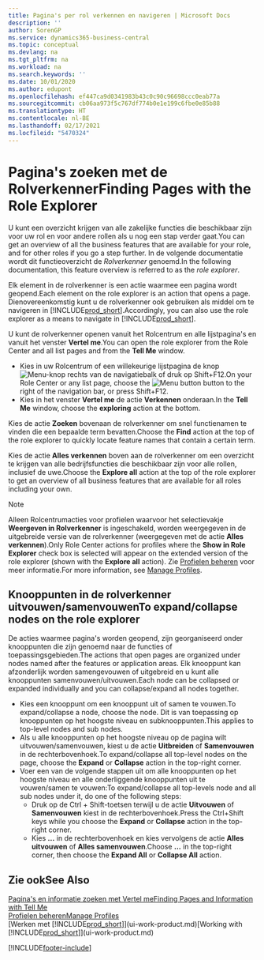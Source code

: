 ```yaml
---
title: Pagina's per rol verkennen en navigeren | Microsoft Docs
description: ''
author: SorenGP
ms.service: dynamics365-business-central
ms.topic: conceptual
ms.devlang: na
ms.tgt_pltfrm: na
ms.workload: na
ms.search.keywords: ''
ms.date: 10/01/2020
ms.author: edupont
ms.openlocfilehash: ef447ca9d0341983b43c0c90c96698ccc0eab77a
ms.sourcegitcommit: cb06aa973f5c767df774b0e1e199c6fbe0e85b88
ms.translationtype: HT
ms.contentlocale: nl-BE
ms.lasthandoff: 02/17/2021
ms.locfileid: "5470324"
---
```

# <a name="finding-pages-with-the-role-explorer"></a><span data-ttu-id="d777b-102">Pagina's zoeken met de Rolverkenner</span><span class="sxs-lookup"><span data-stu-id="d777b-102">Finding Pages with the Role Explorer</span></span>
<span data-ttu-id="d777b-103">U kunt een overzicht krijgen van alle zakelijke functies die beschikbaar zijn voor uw rol en voor andere rollen als u nog een stap verder gaat.</span><span class="sxs-lookup"><span data-stu-id="d777b-103">You can get an overview of all the business features that are available for your role, and for other roles if you go a step further.</span></span> <span data-ttu-id="d777b-104">In de volgende documentatie wordt dit functieoverzicht de *Rolverkenner* genoemd.</span><span class="sxs-lookup"><span data-stu-id="d777b-104">In the following documentation, this feature overview is referred to as the *role explorer*.</span></span>

<span data-ttu-id="d777b-105">Elk element in de rolverkenner is een actie waarmee een pagina wordt geopend.</span><span class="sxs-lookup"><span data-stu-id="d777b-105">Each element on the role explorer is an action that opens a page.</span></span> <span data-ttu-id="d777b-106">Dienovereenkomstig kunt u de rolverkenner ook gebruiken als middel om te navigeren in [!INCLUDE[prod_short](includes/prod_short.md)].</span><span class="sxs-lookup"><span data-stu-id="d777b-106">Accordingly, you can also use the role explorer as a means to navigate in [!INCLUDE[prod_short](includes/prod_short.md)].</span></span>

<span data-ttu-id="d777b-107">U kunt de rolverkenner openen vanuit het Rolcentrum en alle lijstpagina's en vanuit het venster **Vertel me**.</span><span class="sxs-lookup"><span data-stu-id="d777b-107">You can open the role explorer from the Role Center and all list pages and from the **Tell Me** window.</span></span>

- <span data-ttu-id="d777b-108">Kies in uw Rolcentrum of een willekeurige lijstpagina de knop ![Menu-knop](media/ui_menu_button.png "Menu-knop") rechts van de navigatiebalk of druk op Shift+F12.</span><span class="sxs-lookup"><span data-stu-id="d777b-108">On your Role Center or any list page, choose the ![Menu button](media/ui_menu_button.png "Menu button") button to the right of the navigation bar, or press Shift+F12.</span></span>
- <span data-ttu-id="d777b-109">Kies in het venster **Vertel me** de actie **Verkennen** onderaan.</span><span class="sxs-lookup"><span data-stu-id="d777b-109">In the **Tell Me** window, choose the **exploring** action at the bottom.</span></span>

<span data-ttu-id="d777b-110">Kies de actie **Zoeken** bovenaan de rolverkenner om snel functienamen te vinden die een bepaalde term bevatten.</span><span class="sxs-lookup"><span data-stu-id="d777b-110">Choose the **Find** action at the top of the role explorer to quickly locate feature names that contain a certain term.</span></span>

<span data-ttu-id="d777b-111">Kies de actie **Alles verkennen** boven aan de rolverkenner om een overzicht te krijgen van alle bedrijfsfuncties die beschikbaar zijn voor alle rollen, inclusief de uwe.</span><span class="sxs-lookup"><span data-stu-id="d777b-111">Choose the **Explore all** action at the top of the role explorer to get an overview of all business features that are available for all roles including your own.</span></span>

> [!NOTE]
> <span data-ttu-id="d777b-112">Alleen Rolcentrumacties voor profielen waarvoor het selectievakje **Weergeven in Rolverkenner** is ingeschakeld, worden weergegeven in de uitgebreide versie van de rolverkenner (weergegeven met de actie **Alles verkennen**).</span><span class="sxs-lookup"><span data-stu-id="d777b-112">Only Role Center actions for profiles where the **Show in Role Explorer** check box is selected will appear on the extended version of the role explorer (shown with the **Explore all** action).</span></span> <span data-ttu-id="d777b-113">Zie [Profielen beheren](admin-users-profiles-roles.md) voor meer informatie.</span><span class="sxs-lookup"><span data-stu-id="d777b-113">For more information, see [Manage Profiles](admin-users-profiles-roles.md).</span></span>

## <a name="to-expandcollapse-nodes-on-the-role-explorer"></a><span data-ttu-id="d777b-114">Knooppunten in de rolverkenner uitvouwen/samenvouwen</span><span class="sxs-lookup"><span data-stu-id="d777b-114">To expand/collapse nodes on the role explorer</span></span>
<span data-ttu-id="d777b-115">De acties waarmee pagina's worden geopend, zijn georganiseerd onder knooppunten die zijn genoemd naar de functies of toepassingsgebieden.</span><span class="sxs-lookup"><span data-stu-id="d777b-115">The actions that open pages are organized under nodes named after the features or application areas.</span></span> <span data-ttu-id="d777b-116">Elk knooppunt kan afzonderlijk worden samengevouwen of uitgebreid en u kunt alle knooppunten samenvouwen/uitvouwen.</span><span class="sxs-lookup"><span data-stu-id="d777b-116">Each node can be collapsed or expanded individually and you can collapse/expand all nodes together.</span></span>

- <span data-ttu-id="d777b-117">Kies een knooppunt om een knooppunt uit of samen te vouwen.</span><span class="sxs-lookup"><span data-stu-id="d777b-117">To expand/collapse a node, choose the node.</span></span> <span data-ttu-id="d777b-118">Dit is van toepassing op knooppunten op het hoogste niveau en subknooppunten.</span><span class="sxs-lookup"><span data-stu-id="d777b-118">This applies to top-level nodes and sub nodes.</span></span>
- <span data-ttu-id="d777b-119">Als u alle knooppunten op het hoogste niveau op de pagina wilt uitvouwen/samenvouwen, kiest u de actie **Uitbreiden** of **Samenvouwen** in de rechterbovenhoek.</span><span class="sxs-lookup"><span data-stu-id="d777b-119">To expand/collapse all top-level nodes on the page, choose the **Expand** or **Collapse** action in the top-right corner.</span></span>
- <span data-ttu-id="d777b-120">Voer een van de volgende stappen uit om alle knooppunten op het hoogste niveau en alle onderliggende knooppunten uit te vouwen/samen te vouwen:</span><span class="sxs-lookup"><span data-stu-id="d777b-120">To expand/collapse all top-levels node and all sub nodes under it, do one of the following steps:</span></span>
    - <span data-ttu-id="d777b-121">Druk op de Ctrl + Shift-toetsen terwijl u de actie **Uitvouwen** of **Samenvouwen** kiest in de rechterbovenhoek.</span><span class="sxs-lookup"><span data-stu-id="d777b-121">Press the Ctrl+Shift keys while you choose the **Expand** or **Collapse** action in the top-right corner.</span></span>
    - <span data-ttu-id="d777b-122">Kies **...** in de rechterbovenhoek en kies vervolgens de actie **Alles uitvouwen** of **Alles samenvouwen**.</span><span class="sxs-lookup"><span data-stu-id="d777b-122">Choose **...** in the top-right corner, then choose the **Expand All** or **Collapse All** action.</span></span>

## <a name="see-also"></a><span data-ttu-id="d777b-123">Zie ook</span><span class="sxs-lookup"><span data-stu-id="d777b-123">See Also</span></span>
[<span data-ttu-id="d777b-124">Pagina's en informatie zoeken met Vertel me</span><span class="sxs-lookup"><span data-stu-id="d777b-124">Finding Pages and Information with Tell Me</span></span>](ui-search.md)  
[<span data-ttu-id="d777b-125">Profielen beheren</span><span class="sxs-lookup"><span data-stu-id="d777b-125">Manage Profiles</span></span>](admin-users-profiles-roles.md)  
<span data-ttu-id="d777b-126">[Werken met [!INCLUDE[prod_short](includes/prod_short.md)]](ui-work-product.md)</span><span class="sxs-lookup"><span data-stu-id="d777b-126">[Working with [!INCLUDE[prod_short](includes/prod_short.md)]](ui-work-product.md)</span></span>


[!INCLUDE[footer-include](includes/footer-banner.md)]